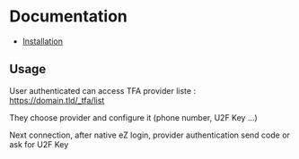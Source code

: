 # Documentation

* [Installation](INSTALLATION.md)

## Usage

User authenticated can access TFA provider liste : https://domain.tld/_tfa/list

They choose provider and configure it (phone number, U2F Key ...)

Next connection, after native eZ login, provider authentication send code or ask for U2F Key



